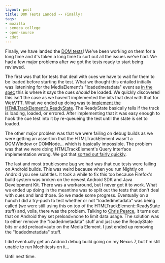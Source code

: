 ```yaml
---
layout: post
title: DOM Tests Landed -- Finally!
tags:
- mozilla
- seneca college
- open-source
- cdot
---
```


Finally, we have landed the [DOM tests](https://bugzilla.mozilla.org/833386)!
We've been working on them for a long time and it's taken a long time to sort
out all the issues we've had. We had a few major problems after we got the tests
ready to start being reviewed.

The first was that for tests that deal with cues we have to wait for them to be
loaded before starting the test. What we thought this entailed initially was
listenining for the MediaElement's "loadedmetadata" event as
[in the spec](http://www.whatwg.org/specs/web-apps/current-work/multipage/the-video-element.html#event-media-loadedmetadata)
this is where it says the cues *should* be loaded. We quickly discovered this
isn't the case as we haven't implemented the bits that deal with that for WebVTT.
What we ended up doing was to
[implement the HTMLTrackElement's ReadyState](https://bugzilla.mozilla.org/show_bug.cgi?id=882535).
The ReadyState basically tells if the track is loading, loaded, or errored.
After implementing that it was easy enough to hook the cue test into it by
re-queueing the test until the state is set to loaded.

The other major problem was that we were failing on debug builds as we were
getting an assertion that the HTMLTrackElement wasn't a DOMWindow or DOMNode...
which is basically impossible. The problem was that we were doing
HTMLTrackElement's Query Interface implementation wrong. We got that
[sorted out fairly quickly](https://bugzilla.mozilla.org/show_bug.cgi?id=882817).

The last and most troublesome [bug](https://bugzilla.mozilla.org/show_bug.cgi?id=884884)
we had was that cue tests were failing on Android builds. This was weird because
when you run Nightly on Android you see subtitles. It took a while to fix this
too because Firefox's build system was broken on the newest Android SDK and Java
Development Kit. There was a workaround, but I never got it to work. What we
ended up doing in the meantime was to split out the tests that don't deal with
cues and land those. So we made some progress. Eventually on a hunch I did a
try-push to test whether or not "loadedmetadata" was being called (we were still
using this on top of the  HTMLTrackElement::ReadyState stuff) and, voila, there
was the problem. Talking to [Chris Pearce](http://blog.pearce.org.nz/search/label/mozilla),
it turns out that on Android they set preload=none to limit data usage. The
solution was to either remove the "loadedmetadata" stuff and just use the
ReadyState bits or add preload=auto on the Media Element. I just ended up
removing  the "loadedmetadata" stuff.

I did eventually get an Android debug build going on my Nexus 7, but I'm still
unable to run Mochitests on it...

Until next time.

